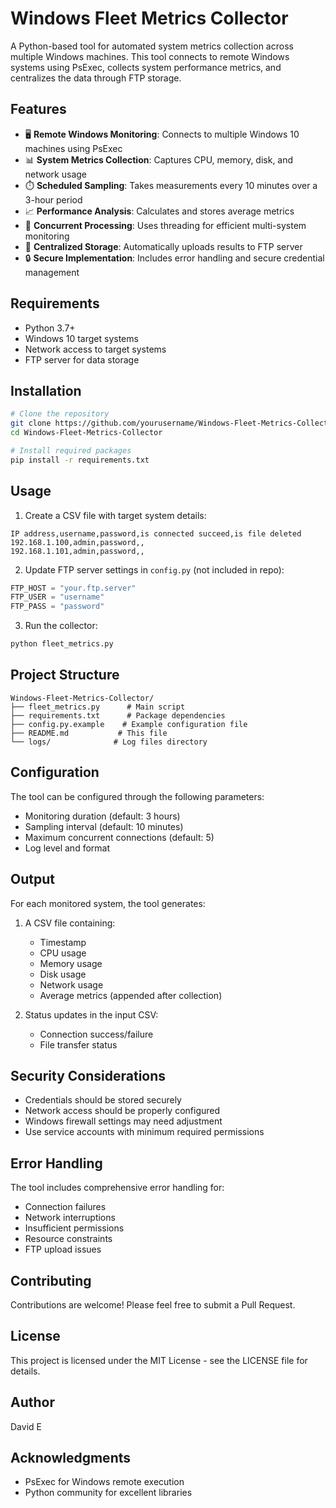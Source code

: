 # Windows Fleet Metrics Collector

A Python-based tool for automated system metrics collection across multiple Windows machines. This tool connects to remote Windows systems using PsExec, collects system performance metrics, and centralizes the data through FTP storage.

## Features

- 🖥️ **Remote Windows Monitoring**: Connects to multiple Windows 10 machines using PsExec
- 📊 **System Metrics Collection**: Captures CPU, memory, disk, and network usage
- ⏱️ **Scheduled Sampling**: Takes measurements every 10 minutes over a 3-hour period
- 📈 **Performance Analysis**: Calculates and stores average metrics
- 🔄 **Concurrent Processing**: Uses threading for efficient multi-system monitoring
- 📁 **Centralized Storage**: Automatically uploads results to FTP server
- 🔒 **Secure Implementation**: Includes error handling and secure credential management

## Requirements

- Python 3.7+
- Windows 10 target systems
- Network access to target systems
- FTP server for data storage

## Installation

```bash
# Clone the repository
git clone https://github.com/yourusername/Windows-Fleet-Metrics-Collector.git
cd Windows-Fleet-Metrics-Collector

# Install required packages
pip install -r requirements.txt
```

## Usage

1. Create a CSV file with target system details:

```csv
IP address,username,password,is connected succeed,is file deleted
192.168.1.100,admin,password,,
192.168.1.101,admin,password,,
```

2. Update FTP server settings in `config.py` (not included in repo):

```python
FTP_HOST = "your.ftp.server"
FTP_USER = "username"
FTP_PASS = "password"
```

3. Run the collector:

```bash
python fleet_metrics.py
```

## Project Structure

```
Windows-Fleet-Metrics-Collector/
├── fleet_metrics.py      # Main script
├── requirements.txt      # Package dependencies
├── config.py.example    # Example configuration file
├── README.md           # This file
└── logs/              # Log files directory
```

## Configuration

The tool can be configured through the following parameters:

- Monitoring duration (default: 3 hours)
- Sampling interval (default: 10 minutes)
- Maximum concurrent connections (default: 5)
- Log level and format

## Output

For each monitored system, the tool generates:

1. A CSV file containing:

   - Timestamp
   - CPU usage
   - Memory usage
   - Disk usage
   - Network usage
   - Average metrics (appended after collection)

2. Status updates in the input CSV:
   - Connection success/failure
   - File transfer status

## Security Considerations

- Credentials should be stored securely
- Network access should be properly configured
- Windows firewall settings may need adjustment
- Use service accounts with minimum required permissions

## Error Handling

The tool includes comprehensive error handling for:

- Connection failures
- Network interruptions
- Insufficient permissions
- Resource constraints
- FTP upload issues

## Contributing

Contributions are welcome! Please feel free to submit a Pull Request.

## License

This project is licensed under the MIT License - see the LICENSE file for details.

## Author

David E

## Acknowledgments

- PsExec for Windows remote execution
- Python community for excellent libraries
